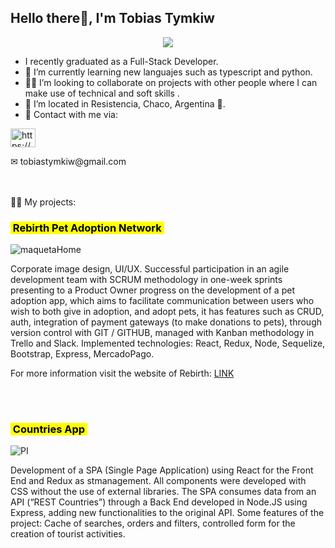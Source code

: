 ## Hello there👋, I'm Tobias Tymkiw 
<div align ="center">
    <img src= "https://64.media.tumblr.com/e0b726934821432b7450deaee576e915/tumblr_mlrxrvQRio1r3apovo1_500.gifv"/>
  </div>
  
  

- I recently graduated as a Full-Stack Developer.
- 🌱 I’m currently learning new languajes such as typescript and python.
- 🐱‍🏍 I’m looking to collaborate on projects with other people where I can make use of technical and soft skills .
- 📍  I’m located in Resistencia, Chaco, Argentina 🧉.
- 📩 Contact with me via:

<p align="left">
<a href="https://www.linkedin.com/in/tobias-tymkiw/" target="_blank"><img align="center" src="https://cdn.jsdelivr.net/npm/simple-icons@3.0.1/icons/linkedin.svg" alt="https://www.linkedin.com/in/tobias-tymkiw/" height="30" width="40" /></a> 
</p>
<p> ✉ tobiastymkiw@gmail.com</p>
<br></br>
👨‍💻 My projects:

<h3><mark>&nbsp;Rebirth Pet Adoption Network&nbsp;</mark></h3>

![maquetaHome](https://user-images.githubusercontent.com/99422691/184731109-f6da40b9-9c55-45d0-a55b-324aef70b15f.png)

Corporate image design, UI/UX. Successful participation in an agile development team with SCRUM methodology in one-week sprints presenting to a Product Owner progress on the development of a pet adoption app, which aims to facilitate communication between users who wish to both give in adoption, and adopt pets, it has features such as CRUD, auth, integration of payment gateways (to make donations to pets), through version control with GIT / GITHUB, managed with Kanban methodology in Trello and Slack.
Implemented technologies: React, Redux, Node, Sequelize, Bootstrap, Express, MercadoPago.

For more information visit the website of Rebirth:
<a href="https://frontend-rebirth.vercel.app/" target="blank">LINK</a>

<br/>
<br/>



<h3><mark>&nbsp;Countries App&nbsp;</mark></h3>

![PI](https://user-images.githubusercontent.com/83791366/185258804-71fcf3f4-bd35-49ef-93fe-f44ef6690305.png)

Development of a SPA (Single Page Application) using React for the Front End and Redux as stmanagement. All components were developed with CSS without the use of external libraries.
The SPA consumes data from an API (“REST Countries”) through a Back End developed in Node.JS using Express, adding new functionalities to the original API.
Some features of the project: Cache of searches, orders and filters, controlled form for the creation of tourist activities.

